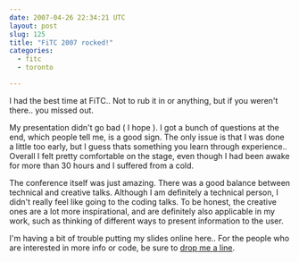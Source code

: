 ```yaml
---
date: 2007-04-26 22:34:21 UTC
layout: post
slug: 125
title: "FiTC 2007 rocked!"
categories:
  - fitc
  - toronto

---
```

<p>I had the best time at FiTC.. Not to rub it in or anything, but if you weren't there.. you missed out.</p>

<p>My presentation didn't go bad ( I hope ). I got a bunch of questions at the end, which people tell me, is a good sign. The only issue is that I was done a little too early, but I guess thats something you learn through experience.. Overall I felt pretty comfortable on the stage, even though I had been awake for more than 30 hours and I suffered from a cold.</p>

<p>The conference itself was just amazing. There was a good balance between technical and creative talks. Although I am definitely a technical person, I didn't really feel like going to the coding talks. To be honest, the creative ones are a lot more inspirational, and are definitely also applicable in my work, such as thinking of different ways to present information to the user.</p>

<p>I'm having a bit of trouble putting my slides online here.. For the people who are interested in more info or code, be sure to <a href="http://www.rooftopsolutions.nl/contact">drop me a line</a>.</p>
